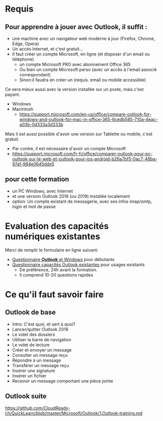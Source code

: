 # Requis
## Pour apprendre à jouer avec Outlook, il suffit :
* une machine avec un navigateur web moderne à jour (Firefox, Chrome, Edge, Opera)
* Un accès Internet, et c'est gratuit...
* Il faut créer un compte Microsoft, en ligne (et disposer d'un email ou téléphone)
  * un compte Microsoft PRO avec abonnement Office 365
  * Ou bien un compte Microsoft perso (avec un accès à l'email associé correspondant)
  * Sinon:il faudra en créer un (requis. email ou mobile accessible)

Ce sera mieux aussi avec la version installée sur un poste, mais c'est payant.
* Windows
* Macintosh
  * https://support.microsoft.com/en-us/office/compare-outlook-for-windows-and-outlook-for-mac-in-office-365-6cedb585-710a-4eac-a03b-0d333a3d333b

Mais il est aussi possible d'avoir une version sur Tablette ou mobile, c'est gratuit.
* Par contre, il est nécessaire d'avoir un compte Microsoft
* https://support.microsoft.com/fr-fr/office/comparer-outlook-pour-pc-outlook-sur-le-web-et-outlook-pour-ios-android-b26a7bf5-0ac7-48ba-97af-984e0645dde5

## pour cette formation
* un PC Windows, avec Internet
* et une version Outlook 2016 (ou 2019) installée localement
* option: Un compte existant de messagerie, avec ses infos imap/smtp, login et mot de passe

# Evaluation des capacités numériques existantes
Merci de remplir le formulaire en ligne suivant: 
* [Questionnaire **Outlook** et Windows](https://forms.office.com/Pages/ResponsePage.aspx?id=k09IxleYD0Cqq_0bRF9fXRHyvkwKnSdCsfql1ulu4mJUOVpSVFZHWVJNUFJTSFpIWkdESVA3N1RXRCQlQCN0PWcu) pour débutants
* [Questionnaire capacités Outlook existantes](https://forms.office.com/Pages/ResponsePage.aspx?id=k09IxleYD0Cqq_0bRF9fXRHyvkwKnSdCsfql1ulu4mJUMVk3VDdDVTk4N05MUU9ZQzY4NU9PUDUzNiQlQCN0PWcu) pour usages existants
  * De préférence, 24h avant la formation.
  * Il comprend 10-20 questions rapides

# Ce qu'il faut savoir faire
## Outlook de base
* Intro: C'est quoi, et sert à quoi?
* Lancer/quitter Outlook 2016
* Le volet des dossiers
* Utiliser la barre de navigation
* Le volet de lecture
* Créer et envoyer un message
* Consulter un message reçu
* Répondre à un message
* Transférer un message reçu
* Insérer une signature
* Insérer un fichier
* Recevoir un message comportant une pièce jointe

## Outlook suite
https://github.com/CloudReady-ch/QuickLearn/blob/master/Microsoft/Outlook/1.Outlook-training.md
